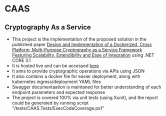 # CAAS
## Cryptography As a Service

- This project is the implementation of the proposed solution in the published paper [Design and Implementation of a Dockerized, Cross Platform, Multi-Purpose Cryptography as a Service Framework Featuring Scalability, Extendibility and Ease of Integration](https://ieeexplore.ieee.org/document/10009317) using .NET CORE 3.1
- It is hosted live and can be accessed [here](https://caas.alimerdan.xyz/) 
- It aims to provide cryptographic operations via APIs using JSON
- It also contains a docker file for easier deployment, along with kubernetes ingress/deployment YAML files
- Swagger documentaation is maintaned for better understanding of each endpoint parameters and expected response
- The project is covered 100% via unit tests (using Xunit), and the report could be generated by running script "/tests/CAAS.Tests/ExecCodeCoverage.ps1"
